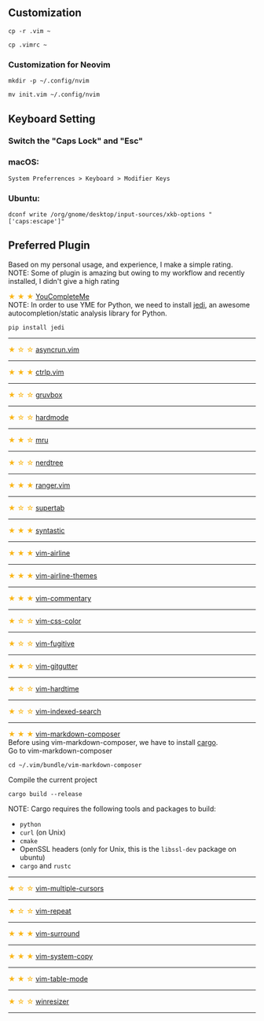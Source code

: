 ## Customization
```
cp -r .vim ~
```
```
cp .vimrc ~
```

### Customization for Neovim
```
mkdir -p ~/.config/nvim
```
```
mv init.vim ~/.config/nvim
```

## Keyboard Setting
### Switch the "Caps Lock" and "Esc"<br>
### macOS:
```
System Preferrences > Keyboard > Modifier Keys
```

### Ubuntu:
```
dconf write /org/gnome/desktop/input-sources/xkb-options "['caps:escape']"
```

## Preferred Plugin
Based on my personal usage, and experience, I make a simple rating.<br>
NOTE: Some of plugin is amazing but owing to my workflow and recently installed, I didn't give a high rating<br>

<span style="color: #fab516">★ ★ ★ </span>[YouCompleteMe](https://github.com/Valloric/YouCompleteMe)<br>
NOTE: In order to use YME for Python, we need to install [jedi](https://github.com/davidhalter/jedi), an awesome autocompletion/static analysis library for Python.
```
pip install jedi
```
<hr>

<span style="color: #fab516;">★ ☆ ☆ </span>[asyncrun.vim](https://github.com/skywind3000/asyncrun.vim)<br>
<hr>

<span style="color: #fab516;">★ ★ ★ </span>[ctrlp.vim](https://github.com/kien/ctrlp.vim)<br>
<hr>

<span style="color: #fab516;">★ ☆ ☆ </span>[gruvbox](https://github.com/morhetz/gruvbox)<br>
<hr>

<span style="color: #fab516;">★ ☆ ☆ </span>[hardmode](https://github.com/wikitopian/hardmode)<br>
<hr>

<span style="color: #fab516;">★ ★ ☆ </span>[mru](https://github.com/yegappan/mru)<br>
<hr>

<span style="color: #fab516;">★ ☆ ☆ </span>[nerdtree](https://github.com/scrooloose/nerdtree)<br>
<hr>

<span style="color: #fab516;">★ ★ ★ </span>[ranger.vim](https://github.com/francoiscabrol/ranger.vim)<br>
<hr>

<span style="color: #fab516;">★ ☆ ☆ </span>[supertab](https://github.com/ervandew/supertab)<br>
<hr>

<span style="color: #fab516;">★ ★ ★ </span>[syntastic](https://github.com/vim-syntastic/syntastic)<br>
<hr>

<span style="color: #fab516;">★ ★ ★ </span>[vim-airline](https://github.com/vim-airline/vim-airline)<br>
<hr>

<span style="color: #fab516;">★ ★ ★ </span>[vim-airline-themes](https://github.com/vim-airline/vim-airline-themes)<br>
<hr>

<span style="color: #fab516;">★ ★ ★ </span>[vim-commentary](https://github.com/tpope/vim-commentary)<br>
<hr>

<span style="color: #fab516;">★ ☆ ☆ </span>[vim-css-color](https://github.com/ap/vim-css-color)<br>
<hr>

<span style="color: #fab516;">★ ☆ ☆ </span>[vim-fugitive](https://github.com/tpope/vim-fugitive)<br>
<hr>

<span style="color: #fab516;">★ ★ ☆ </span>[vim-gitgutter](https://github.com/airblade/vim-gitgutter)<br>
<hr>

<span style="color: #fab516;">★ ☆ ☆ </span>[vim-hardtime](https://github.com/takac/vim-hardtime)<br>
<hr>

<span style="color: #fab516;">★ ☆ ☆ </span>[vim-indexed-search](https://github.com/henrik/vim-indexed-search)<br>
<hr>

<span style="color: #fab516;">★ ★ ★ </span>[vim-markdown-composer](https://github.com/euclio/vim-markdown-composer)<br>
Before using vim-markdown-composer, we have to install [cargo](https://github.com/rust-lang/cargo).<br>
Go to vim-markdown-composer
```
cd ~/.vim/bundle/vim-markdown-composer
```
Compile the current project
```
cargo build --release
```
NOTE:
Cargo requires the following tools and packages to build:

* `python`
* `curl` (on Unix)
* `cmake`
* OpenSSL headers (only for Unix, this is the `libssl-dev` package on ubuntu)
* `cargo` and `rustc`
<hr>

<span style="color: #fab516 ">★ ☆ ☆ </span>[vim-multiple-cursors](https://github.com/terryma/vim-multiple-cursors)<br>
<hr>

<span style="color: #fab516 ">★ ☆ ☆ </span>[vim-repeat](https://github.com/tpope/vim-repeat)<br>
<hr>

<span style="color: #fab516 ">★ ★ ★ </span>[vim-surround](https://github.com/tpope/vim-surround)<br>
<hr>

<span style="color: #fab516 ">★ ★ ★ </span>[vim-system-copy](https://github.com/christoomey/vim-system-copy)<br>
<hr>

<span style="color: #fab516 ">★ ★ ☆ </span>[vim-table-mode](https://github.com/dhruvasagar/vim-table-mode)<br>
<hr>

<span style="color: #fab516 ">★ ☆ ☆ </span>[winresizer](https://github.com/simeji/winresizer)<br>
<hr>
